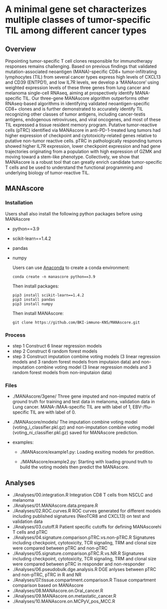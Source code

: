 # A minimal gene set characterizes multiple classes of tumor-specific TIL among different cancer types
## Overview
Pinpointing tumor-specific T cell clones responsible for immunotherapy responses remains challenging. Based on previous findings that validated mutation-associated neoantigen (MANA)-specific CD8+ tumor-infiltrating lymphocytes (TIL) from several cancer types express high levels of CXCL13 and CD39 (ENTPD1), and low IL7R levels, we develop a ‘MANAscore’ using weighted expression levels of these three genes from lung cancer and melanoma single-cell RNAseq, aiming at prospectively identify MANA-specific TIL. Our three-gene MANAscore algorithm outperforms other RNAseq-based algorithms in identifying validated neoantigen-specific CD8+ clones and is further demonstrated to accurately identify TIL recognizing other classes of tumor antigens, including cancer-testis antigens, endogenous retroviruses, and viral oncogenes, and most of these TIL expressed a tissue resident memory program. Putative tumor-reactive cells (pTRC) identified via MANAscore in anti-PD-1-treated lung tumors had higher expression of checkpoint and cytotoxicity-related genes relative to putative non-tumor reactive cells. pTRC in pathologically responding tumors showed higher IL7R expression, lower checkpoint expression and had gene trajectories originating from a population with high expression of GZMK and moving toward a stem-like phenotype. Collectively, we show that MANAscore is a robust tool that can greatly enrich candidate tumor-specific T cells and be used to understand the functional programming and underlying biology of tumor-reactive TIL.

## MANAscore
### Installation
Users shall also install the following python packages before using MANAscore
- python==3.9
- scikit-learn==1.4.2
- pandas
- numpy

  Users can use [Anaconda](https://www.anaconda.com/download) to create a conda environment:
  ```
  conda create -n manascore python==3.9
  ```
  Then install packages:
  ```
  pip3 install scikit-learn==1.4.2
  pip3 install pandas
  pip3 install numpy
  ```
  Then install MANAscore:
  ```
  git clone https://github.com/BKI-immuno-KNS/MANAscore.git
  ```
### Process
- step 1 Construct 6 linear regression models
- step 2 Construct 6 random forest models
- step 3 Construct imputation combine voting models (3 linear regression models and 3 random forest models from imputaion data) and non-imputation combine voting model (3 linear regression models and 3 random forest models from non-imputaion data)
### Files
- ./MANAscore/3gene/ Three gene imputed and non-imputed matrix of ground truth for training and test data in melanoma, validation data in Lung cancer. MANA-/MAA-specific TIL are with label of 1, EBV-/flu-specific TIL are with label of 0.
- ./MANAscore/models/ The imputation combine voting model (voting_i_classifier.pkl.gz) and non-imputation combine voting model (voting_ni_classifier.pkl.gz) saved for MANAscore prediction.

- examples:
  - ./MANAscore/example1.py: Loading exsiting models for predition.
    
  - ./MANAscore/example2.py: Starting with loading ground truth to build the voting models then predict the MANAscore.

## Analyses
- ./Analyses/00.integration.R Integration CD8 T cells from NSCLC and melanoma
- ./Analyses/01.MANAscore.data.prepare.R
- ./Analyses/02.ROC.curves.R ROC curves generated for different models including published signatures (NeoTCR8 and CXCL13) on test and validation data
- ./Analyses/03.cutoff.R Patient specific cutoffs for defining MANAscorehi T cells and pTRC
- ./Analyses/04.signature.comparison.pTRC.vs.non-pTRC.R Signatures including checkpoint, cytotoxicity, TCR signaling, TRM and clonal size were compared between pTRC and non-pTRC
- ./Analyses/05.signature.comparison.pTRC.R.vs.NR.R Signatures including checkpoint, cytotoxicity, TCR signaling, TRM and clonal size were compared between pTRC in responder and non-responder
- ./Analyses/06.pseudobulk.dge.analysis.R DGE anlyses between pTRC and non-pTRC, pTRC in R and NR
- ./Analyses/07.tissue.compartment.comparison.R Tissue compartment comparison based on MANAscore
- ./Analyses/08.MANAscore.on.Oral_cancer.R
- ./Analyses/09.MANAscore.on.metastatic_cancer.R
- ./Analyses/10.MANAscore.on.MCPyV_pos_MCC.R





